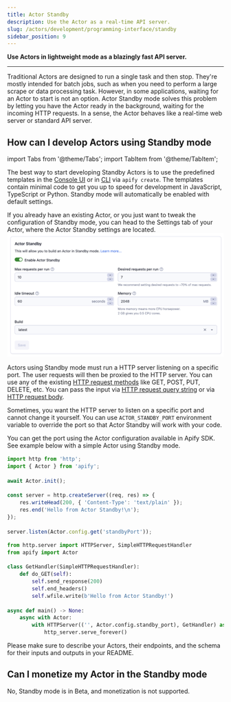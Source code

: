 ```yaml
---
title: Actor Standby
description: Use the Actor as a real-time API server.
slug: /actors/development/programming-interface/standby
sidebar_position: 9
---
```


**Use Actors in lightweight mode as a blazingly fast API server.**

---

Traditional Actors are designed to run a single task and then stop. They're mostly intended for batch jobs, such as when you need to perform a large scrape or data processing task.
However, in some applications, waiting for an Actor to start is not an option. Actor Standby mode solves this problem by letting you have the Actor ready
in the background, waiting for the incoming HTTP requests. In a sense, the Actor behaves like a real-time web server or standard API server.

## How can I develop Actors using Standby mode

import Tabs from '@theme/Tabs';
import TabItem from '@theme/TabItem';

The best way to start developing Standby Actors is to use the predefined templates in the [Console UI](https://console.apify.com/actors/templates) or in [CLI](https://docs.apify.com/cli/) via `apify create`. The templates contain minimal code to get you up to speed for development in JavaScript, TypeScript or Python. Standby mode will automatically be enabled with default settings.

If you already have an existing Actor, or you just want to tweak the configuration of Standby mode, you can head to the Settings tab of your Actor, where the Actor Standby settings are located.
![Standby for creators](./images/standby-creators.png)

Actors using Standby mode must run a HTTP server listening on a specific port. The user requests will then be proxied to the HTTP server. You can use any of the existing [HTTP request methods](https://developer.mozilla.org/en-US/docs/Web/HTTP/Methods) like GET, POST, PUT, DELETE, etc. You can pass the input via [HTTP request query string](https://en.wikipedia.org/wiki/Query_string) or via [HTTP request body](https://developer.mozilla.org/en-US/docs/Web/HTTP/Messages#body).

Sometimes, you want the HTTP server to listen on a specific port and cannot change it yourself. You can use `ACTOR_STANDBY_PORT` environment variable to override the port so that Actor Standby will work with your code.

You can get the port using the Actor configuration available in Apify SDK.
See example below with a simple Actor using Standby mode.

<Tabs groupId="main">
<TabItem value="JavaScript" label="JavaScript">

```js
import http from 'http';
import { Actor } from 'apify';

await Actor.init();

const server = http.createServer((req, res) => {
    res.writeHead(200, { 'Content-Type': 'text/plain' });
    res.end('Hello from Actor Standby!\n');
});

server.listen(Actor.config.get('standbyPort'));
```

</TabItem>
<TabItem value="Python" label="Python">

```python
from http.server import HTTPServer, SimpleHTTPRequestHandler
from apify import Actor

class GetHandler(SimpleHTTPRequestHandler):
    def do_GET(self):
        self.send_response(200)
        self.end_headers()
        self.wfile.write(b'Hello from Actor Standby!')

async def main() -> None:
    async with Actor:
        with HTTPServer(('', Actor.config.standby_port), GetHandler) as http_server:
            http_server.serve_forever()
```

</TabItem>
</Tabs>

Please make sure to describe your Actors, their endpoints, and the schema for their
inputs and outputs in your README.

## Can I monetize my Actor in the Standby mode

No, Standby mode is in Beta, and monetization is not supported.
